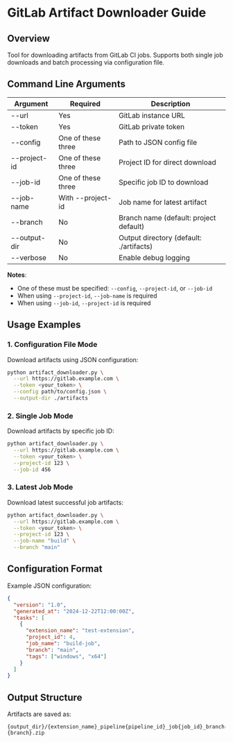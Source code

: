# GitLab Artifact Downloader Guide

## Overview
Tool for downloading artifacts from GitLab CI jobs. Supports both single job downloads and batch processing via configuration file.

## Command Line Arguments

| Argument | Required | Description |
|----------|----------|-------------|
| --url | Yes | GitLab instance URL |
| --token | Yes | GitLab private token |
| --config | One of these three | Path to JSON config file |
| --project-id | One of these three | Project ID for direct download |
| --job-id | One of these three | Specific job ID to download |
| --job-name | With --project-id | Job name for latest artifact |
| --branch | No | Branch name (default: project default) |
| --output-dir | No | Output directory (default: ./artifacts) |
| --verbose | No | Enable debug logging |

**Notes**:
- One of these must be specified: `--config`, `--project-id`, or `--job-id`
- When using `--project-id`, `--job-name` is required
- When using `--job-id`, `--project-id` is required

## Usage Examples

### 1. Configuration File Mode
Download artifacts using JSON configuration:

```bash
python artifact_downloader.py \
  --url https://gitlab.example.com \
  --token <your_token> \
  --config path/to/config.json \
  --output-dir ./artifacts
```

### 2. Single Job Mode
Download artifacts by specific job ID:

```bash
python artifact_downloader.py \
  --url https://gitlab.example.com \
  --token <your_token> \
  --project-id 123 \
  --job-id 456
```

### 3. Latest Job Mode
Download latest successful job artifacts:

```bash
python artifact_downloader.py \
  --url https://gitlab.example.com \
  --token <your_token> \
  --project-id 123 \
  --job-name "build" \
  --branch "main"
```

## Configuration Format

Example JSON configuration:
```json
{
  "version": "1.0",
  "generated_at": "2024-12-22T12:00:00Z",
  "tasks": [
    {
      "extension_name": "test-extension",
      "project_id": 4,
      "job_name": "build-job",
      "branch": "main",
      "tags": ["windows", "x64"]
    }
  ]
}
```

## Output Structure
Artifacts are saved as:
```
{output_dir}/{extension_name}_pipeline{pipeline_id}_job{job_id}_branch-{branch}.zip
```

